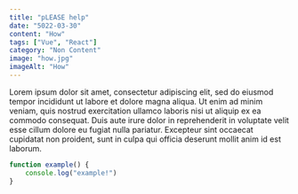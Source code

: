 ```yaml
---
title: "pLEASE help"
date: "5022-03-30"
content: "How"
tags: ["Vue", "React"]
category: "Non Content"
image: "how.jpg"
imageAlt: "How"
---
```

Lorem ipsum dolor sit amet, consectetur adipiscing elit, sed do eiusmod tempor incididunt ut labore et dolore magna aliqua. Ut enim ad minim veniam, quis nostrud exercitation ullamco laboris nisi ut aliquip ex ea commodo consequat. Duis aute irure dolor in reprehenderit in voluptate velit esse cillum dolore eu fugiat nulla pariatur. Excepteur sint occaecat cupidatat non proident, sunt in culpa qui officia deserunt mollit anim id est laborum.
``` js
function example() {
    console.log("example!")
}
```